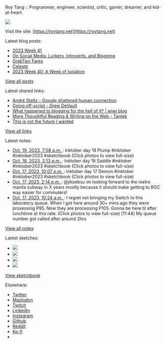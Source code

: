Roy Tang :: Programmer, engineer, scientist, critic, gamer, dreamer, and kid-at-heart.

![](https://roytang.net/static/img/profile.jpg)

Visit the site: [https://roytang.net](https://roytang.net)

Latest blog posts:

- [2023 Week 41](https://roytang.net/2023/10/2023-week-41/)
- [On Social Media, Lurkers, Introverts, and Blogging](https://roytang.net/2023/10/social-media-lurkers-introverts-blogging/)
- [GrabTaxi Fares](https://roytang.net/2023/10/grabtaxi/)
- [Celeste](https://roytang.net/2023/10/celeste/)
- [2023 Week 40: A Week of Isolation](https://roytang.net/2023/10/2023-week-40/)

[View all posts](https://roytang.net/blog)

Latest shared links:

- [André Staltz - Google shattered human connection](https://roytang.net/2023/10/2aa653713379a95b3c018f080c0e51eb/)
- [Going off-script - Drew DeVault](https://roytang.net/2023/10/90eaa65434a961b5a7085836f946ca45/)
- [What happened to blogging for the hell of it? | wiwi blog](https://roytang.net/2023/10/5264957daea325782b2c14f10c5cf3a7/)
- [More Thoughtful Reading &amp; Writing on the Web - Tantek](https://roytang.net/2023/10/bb1272f6e0d35521258345995d726fbd/)
- [This is not the future I wanted](https://roytang.net/2023/10/491a37c96c763a3c6ff3f3026d7d8003/)

[View all links](https://roytang.net/links)

Latest notes:

- [Oct. 19, 2023, 7:08 p.m. ](https://roytang.net/2023/10/111261366575622446/): Inktober day 19 Plump #inktober #inktober2023 #sketchbook (Click photos to view full-size)
- [Oct. 18, 2023, 2:13 p.m. ](https://roytang.net/2023/10/111254544987880395/): Inktober day 18 Saddle #inktober #inktober2023 #sketchbook (Click photos to view full-size)
- [Oct. 17, 2023, 10:07 p.m. ](https://roytang.net/2023/10/111250745780811386/): Inktober day 17 Demon #inktober #inktober2023 #sketchbook (Click photos to view full-size)
- [Oct. 17, 2023, 2:14 p.m. ](https://roytang.net/2023/10/111248886724866794/): @jikodesu im looking forward to the metro manila subway in X years mostly because it should make getting to BGC way easier for commuters!
- [Oct. 17, 2023, 10:24 a.m. ](https://roytang.net/2023/10/111247980155626741/): I regret not bringing my Switch to this laboratory queue. When I got here around 30+ mins ago they were proxessing P95. Now they are processing P105. Gonna be here til after lunchtime at this rate. (Click photos to view full-size) [11:44] My queue number got called after around 2hrs

[View all notes](https://roytang.net/notes)

Latest sketches:


- ![](https://roytang.net/media/cache/3a/e6/3ae61d6a8e7d43cdfd4f12b19b1452ca.jpg)
- ![](https://roytang.net/media/cache/ea/40/ea404b52d11b01a518996e7f40aa7189.jpg)
- ![](https://roytang.net/media/cache/f3/ba/f3baa58ead00146a51a22e8722fb279b.jpg)
- ![](https://roytang.net/media/cache/ab/c0/abc005142eda34179912de849075a42b.jpg)

[View sketchbook](https://roytang.net/albums/sketchbook)


Elsewhere:

- [Twitter](https://twitter.com/roytang)
- [Mastodon](https://indieweb.social/@roytang)
- [Twitch](https://twitch.tv/twitchyroy)
- [LinkedIn](https://www.linkedin.com/in/roytang)
- [Instagram](https://instagram.com/roytang0400)
- [Github](https://github.com/roytang)
- [Reddit](https://reddit.com/u/hungryroy)
- [Ko-fi](https://ko-fi.com/roytang)
- [](mailto:hello@roytang.net)